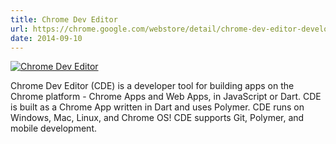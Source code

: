 ```yaml
---
title: Chrome Dev Editor
url: https://chrome.google.com/webstore/detail/chrome-dev-editor-develop/pnoffddplpippgcfjdhbmhkofpnaalpg
date: 2014-09-10
---
```


[![Chrome Dev Editor](screenshots/chrome-dev-editor.png)](https://chrome.google.com/webstore/detail/chrome-dev-editor-develop/pnoffddplpippgcfjdhbmhkofpnaalpg)

Chrome Dev Editor (CDE) is a developer tool for building apps on the Chrome platform - Chrome Apps and Web Apps, in JavaScript or Dart. CDE is built as a Chrome App written in Dart and uses Polymer. CDE runs on Windows, Mac, Linux, and Chrome OS! CDE supports Git, Polymer, and mobile development.